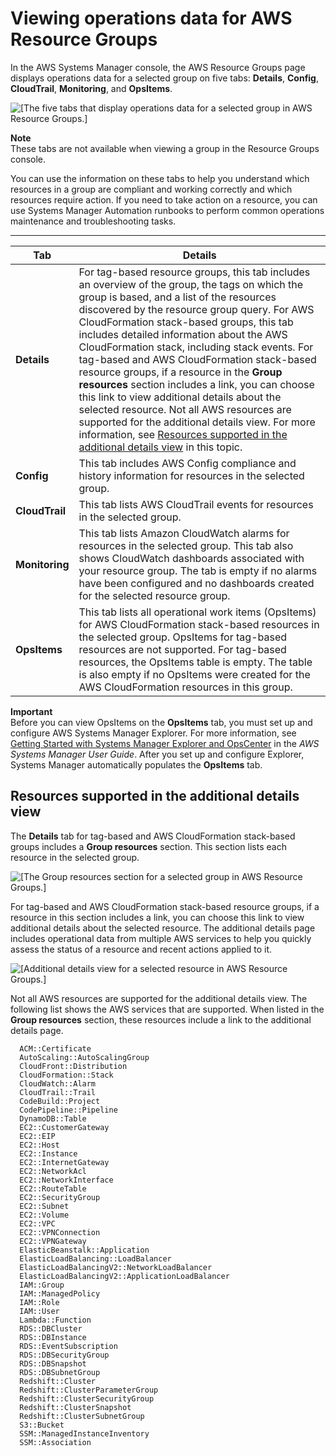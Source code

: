 # Viewing operations data for AWS Resource Groups<a name="viewing-operations-data"></a>

In the AWS Systems Manager console, the AWS Resource Groups page displays operations data for a selected group on five tabs: **Details**, **Config**, **CloudTrail**, **Monitoring**, and **OpsItems**\. 

![\[The five tabs that display operations data for a selected group in AWS Resource Groups.\]](http://docs.aws.amazon.com/systems-manager/latest/userguide/images/rg-operations-data-tabs.png)

**Note**  
These tabs are not available when viewing a group in the Resource Groups console\.

You can use the information on these tabs to help you understand which resources in a group are compliant and working correctly and which resources require action\. If you need to take action on a resource, you can use Systems Manager Automation runbooks to perform common operations maintenance and troubleshooting tasks\.


****  

| Tab | Details | 
| --- | --- | 
|  **Details**  |  For tag\-based resource groups, this tab includes an overview of the group, the tags on which the group is based, and a list of the resources discovered by the resource group query\. For AWS CloudFormation stack\-based groups, this tab includes detailed information about the AWS CloudFormation stack, including stack events\. For tag\-based and AWS CloudFormation stack\-based resource groups, if a resource in the **Group resources** section includes a link, you can choose this link to view additional details about the selected resource\. Not all AWS resources are supported for the additional details view\. For more information, see [Resources supported in the additional details view](#viewing-operations-data-supported) in this topic\.  | 
|  **Config**  |  This tab includes AWS Config compliance and history information for resources in the selected group\.   | 
|  **CloudTrail**  |  This tab lists AWS CloudTrail events for resources in the selected group\.  | 
|  **Monitoring**  |  This tab lists Amazon CloudWatch alarms for resources in the selected group\. This tab also shows CloudWatch dashboards associated with your resource group\. The tab is empty if no alarms have been configured and no dashboards created for the selected resource group\.  | 
|  **OpsItems**  |  This tab lists all operational work items \(OpsItems\) for AWS CloudFormation stack\-based resources in the selected group\. OpsItems for tag\-based resources are not supported\. For tag\-based resources, the OpsItems table is empty\. The table is also empty if no OpsItems were created for the AWS CloudFormation resources in this group\.  | 

**Important**  
Before you can view OpsItems on the **OpsItems** tab, you must set up and configure AWS Systems Manager Explorer\. For more information, see [Getting Started with Systems Manager Explorer and OpsCenter](https://docs.aws.amazon.com/systems-manager/latest/userguide/Explorer-setup) in the *AWS Systems Manager User Guide*\. After you set up and configure Explorer, Systems Manager automatically populates the **OpsItems** tab\.

## Resources supported in the additional details view<a name="viewing-operations-data-supported"></a>

The **Details** tab for tag\-based and AWS CloudFormation stack\-based groups includes a **Group resources** section\. This section lists each resource in the selected group\. 

![\[The Group resources section for a selected group in AWS Resource Groups.\]](http://docs.aws.amazon.com/systems-manager/latest/userguide/images/rg-operations-data-group-resources.png)

For tag\-based and AWS CloudFormation stack\-based resource groups, if a resource in this section includes a link, you can choose this link to view additional details about the selected resource\. The additional details page includes operational data from multiple AWS services to help you quickly assess the status of a resource and recent actions applied to it\. 

![\[Additional details view for a selected resource in AWS Resource Groups.\]](http://docs.aws.amazon.com/systems-manager/latest/userguide/images/rg-operations-data-enhanced-details.png)

Not all AWS resources are supported for the additional details view\. The following list shows the AWS services that are supported\. When listed in the **Group resources** section, these resources include a link to the additional details page\.

```
  ACM::Certificate
  AutoScaling::AutoScalingGroup
  CloudFront::Distribution
  CloudFormation::Stack
  CloudWatch::Alarm
  CloudTrail::Trail
  CodeBuild::Project
  CodePipeline::Pipeline
  DynamoDB::Table
  EC2::CustomerGateway
  EC2::EIP
  EC2::Host
  EC2::Instance
  EC2::InternetGateway
  EC2::NetworkAcl
  EC2::NetworkInterface
  EC2::RouteTable
  EC2::SecurityGroup
  EC2::Subnet
  EC2::Volume
  EC2::VPC
  EC2::VPNConnection
  EC2::VPNGateway
  ElasticBeanstalk::Application
  ElasticLoadBalancing::LoadBalancer
  ElasticLoadBalancingV2::NetworkLoadBalancer
  ElasticLoadBalancingV2::ApplicationLoadBalancer
  IAM::Group
  IAM::ManagedPolicy
  IAM::Role
  IAM::User
  Lambda::Function
  RDS::DBCluster
  RDS::DBInstance
  RDS::EventSubscription
  RDS::DBSecurityGroup
  RDS::DBSnapshot
  RDS::DBSubnetGroup
  Redshift::Cluster
  Redshift::ClusterParameterGroup
  Redshift::ClusterSecurityGroup
  Redshift::ClusterSnapshot
  Redshift::ClusterSubnetGroup
  S3::Bucket
  SSM::ManagedInstanceInventory
  SSM::Association
```